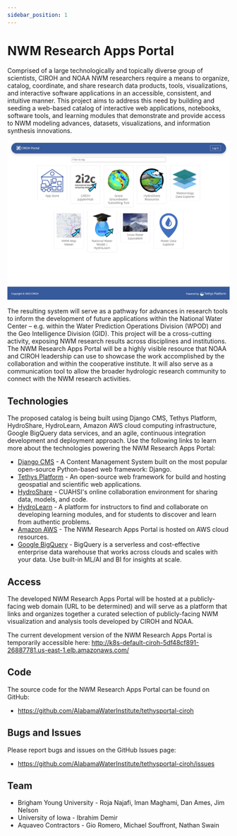 ```yaml
---
sidebar_position: 1
---
```


# NWM Research Apps Portal

Comprised of a large technologically and topically diverse group of scientists, CIROH and NOAA NWM researchers require a means to organize, catalog, coordinate, and share research data products, tools, visualizations, and interactive software applications in an accessible, consistent, and intuitive manner. This project aims to address this need by building and seeding a web-based catalog of interactive web applications, notebooks, software tools, and learning modules that demonstrate and provide access to NWM modeling advances, datasets, visualizations, and information synthesis innovations.

![CIROH Portal](/docs/assets/images/products/ciroh-tethys-apps-library.png)

The resulting system will serve as a pathway for advances in research tools to inform the development of future applications within the National Water Center – e.g. within the Water Prediction Operations Division (WPOD) and the Geo Intelligence Division (GID). This project will be a cross-cutting activity, exposing NWM research results across disciplines and institutions. The NWM Research Apps Portal will be a highly visible resource that NOAA and CIROH leadership can use to showcase the work accomplished by the collaboration and within the cooperative institute. It will also serve as a communication tool to allow the broader hydrologic research community to connect with the NWM research activities.

## Technologies
The proposed catalog is being built using Django CMS, Tethys Platform, HydroShare, HydroLearn, Amazon AWS cloud computing infrastructure, Google BigQuery data services, and an agile, continuous integration development and deployment approach. Use the following links to learn more about the technologies powering the NWM Research Apps Portal:

* [Django CMS](https://www.django-cms.org/) - A Content Management System built on the most popular open-source Python-based web framework: Django.
* [Tethys Platform](https://www.tethysplatform.org/) - An open-source web framework for build and hosting geospatial and scientific web applications.
* [HydroShare](https://www.hydroshare.org/) - CUAHSI's online collaboration environment for sharing data, models, and code.
* [HydroLearn](https://www.hydrolearn.org/) - A platform for instructors to find and collaborate on developing learning modules, and for students to discover and learn from authentic problems.
* [Amazon AWS](https://aws.amazon.com/) - The NWM Research Apps Portal is hosted on AWS cloud resources.
* [Google BigQuery](https://cloud.google.com/bigquery) - BigQuery is a serverless and cost-effective enterprise data warehouse that works across clouds and scales with your data. Use built-in ML/AI and BI for insights at scale.

## Access

The developed NWM Research Apps Portal will be hosted at a publicly-facing web domain (URL to be determined) and will serve as a platform that links and organizes together a curated selection of publicly-facing NWM visualization and analysis tools developed by CIROH and NOAA.

The current development version of the NWM Research Apps Portal is temporarily accessible here: http://k8s-default-ciroh-5df48cf891-26887781.us-east-1.elb.amazonaws.com/

## Code

The source code for the NWM Research Apps Portal can be found on GitHub:

* https://github.com/AlabamaWaterInstitute/tethysportal-ciroh

## Bugs and Issues

Please report bugs and issues on the GitHub Issues page:

* https://github.com/AlabamaWaterInstitute/tethysportal-ciroh/issues

## Team

* Brigham Young University - Roja Najafi, Iman Maghami, Dan Ames, Jim Nelson
* University of Iowa - Ibrahim Demir
* Aquaveo Contractors - Gio Romero, Michael Souffront, Nathan Swain


 

